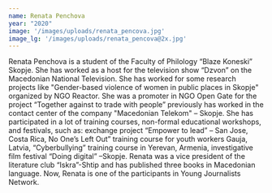 ```yaml
---
name: Renata Penchova
year: "2020"
image: '/images/uploads/renata_pencova.jpg'
image_lg: '/images/uploads/renata_pencova@2x.jpg'
---
```


Renata Penchova is a student of the Faculty of Philology “Blaze Koneski” Skopje. She has worked as a host for the television show “Dzvon” on the Macedonian National Television. 
She has worked for some research projects like "Gender-based violence of women in public places in Skopje" organized by NGO Reactor.  She was a promoter in  NGO Open Gate for the project “Together against to trade with people” previously has worked in the contact center of the company "Macedonian Telekom" – Skopje.
She has participated in a lot of training courses, non-formal educational workshops, and festivals, such as: exchange project “Empower to lead” – San Jose, Costa Rica, No One’s Left Out” training course for youth workers Gauja, Latvia, “Cyberbullying” training course in Yerevan, Armenia, investigative film festival “Doing digital” –Skopje. 
Renata was a vice president of the literature club “Iskra”-Shtip and has published three books in Macedonian language.
Now, Renata is one of the participants in Young Journalists Network.